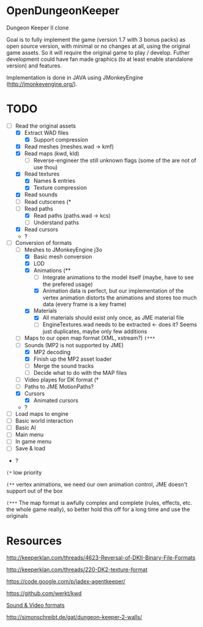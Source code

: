OpenDungeonKeeper
=================

Dungeon Keeper II clone

Goal is to fully implement the game (version 1.7 with 3 bonus packs) as open source version, with minimal or no changes at all, using the original game assets. So it will require the original game to play / develop. Futher development could have fan made graphics (to at least enable standalone version) and features.

Implementation is done in JAVA using JMonkeyEngine (http://jmonkeyengine.org/).

TODO
====

- [ ] Read the original assets
  - [x] Extract WAD files
    - [x] Support compression
  - [x] Read meshes (meshes.wad -> kmf)
  - [x] Read maps (kwd, kld)
    - [ ] Reverse-engineer the still unknown flags (some of the are not of use thou)
  - [x] Read textures
    - [x] Names & entries
    - [x] Texture compression
  - [x] Read sounds
  - [ ] Read cutscenes (*
  - [ ] Read paths
    - [x] Read paths (paths.wad -> kcs)
    - [ ] Understand paths
  - [x] Read cursors
  - ?
- [ ] Conversion of formats
  - [ ] Meshes to JMonkeyEngine j3o
    - [x] Basic mesh conversion
    - [x] LOD
    - [x] Animations (**
      - [ ] Integrate animations to the model itself (maybe, have to see the prefered usage)
      - [x] Animation data is perfect, but our implementation of the vertex animation distorts the animations and stores too much data (every frame is a key frame)
    - [x] Materials
      - [x] All materials should exist only once, as JME material file
      - [ ] EngineTextures.wad needs to be extracted <- does it? Seems just duplicates, maybe only few additions
  - [ ] Maps to our open map format (XML, xstream?) `(***`
  - [ ] Sounds (MP2 is not supported by JME)
    - [x] MP2 decoding
    - [x] Finish up the MP2 asset loader
    - [ ] Merge the sound tracks
    - [ ] Decide what to do with the MAP files
  - [ ] Video playes for DK format (*
  - [ ] Paths to JME MotionPaths?
  - [x] Cursors
    - [x] Animated cursors
  - ?
- [ ] Load maps to engine
- [ ] Basic world interaction
- [ ] Basic AI
- [ ] Main menu
- [ ] In game menu
- [ ] Save & load
- ?
  
`(*` low priority

`(**` vertex animations, we need our own animation control, JME doesn't support out of the box

`(***` The map format is awfully complex and complete (rules, effects, etc. the whole game really), so better hold this off for a long time and use the originals

Resources
=========

http://keeperklan.com/threads/4623-Reversal-of-DKII-Binary-File-Formats

http://keeperklan.com/threads/220-DK2-texture-format

https://code.google.com/p/jadex-agentkeeper/

https://github.com/werkt/kwd

[Sound & Video formats](http://wiki.multimedia.cx/index.php?title=Electronic_Arts_Formats)

http://simonschreibt.de/gat/dungeon-keeper-2-walls/
